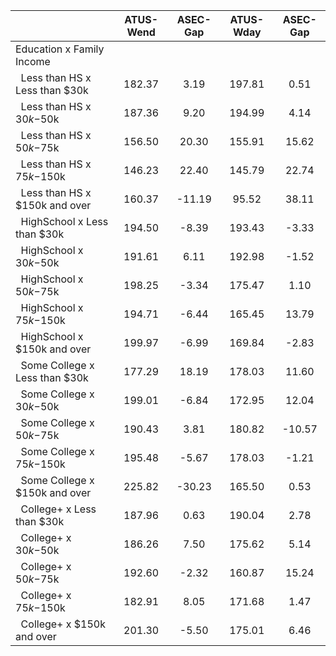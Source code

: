 
|                      |    ATUS-Wend |     ASEC-Gap |    ATUS-Wday |     ASEC-Gap |
| -------------------- | :----------: | :----------: | :----------: | :----------: |
| Education x Family Income |              |              |              |              |
| &nbsp;&nbsp;Less than HS x Less than $30k |       182.37 |         3.19 |       197.81 |         0.51 |
| &nbsp;&nbsp;Less than HS x $30k-$50k |       187.36 |         9.20 |       194.99 |         4.14 |
| &nbsp;&nbsp;Less than HS x $50k-$75k |       156.50 |        20.30 |       155.91 |        15.62 |
| &nbsp;&nbsp;Less than HS x $75k-$150k |       146.23 |        22.40 |       145.79 |        22.74 |
| &nbsp;&nbsp;Less than HS x $150k and over |       160.37 |       -11.19 |        95.52 |        38.11 |
| &nbsp;&nbsp;HighSchool x Less than $30k |       194.50 |        -8.39 |       193.43 |        -3.33 |
| &nbsp;&nbsp;HighSchool x $30k-$50k |       191.61 |         6.11 |       192.98 |        -1.52 |
| &nbsp;&nbsp;HighSchool x $50k-$75k |       198.25 |        -3.34 |       175.47 |         1.10 |
| &nbsp;&nbsp;HighSchool x $75k-$150k |       194.71 |        -6.44 |       165.45 |        13.79 |
| &nbsp;&nbsp;HighSchool x $150k and over |       199.97 |        -6.99 |       169.84 |        -2.83 |
| &nbsp;&nbsp;Some College x Less than $30k |       177.29 |        18.19 |       178.03 |        11.60 |
| &nbsp;&nbsp;Some College x $30k-$50k |       199.01 |        -6.84 |       172.95 |        12.04 |
| &nbsp;&nbsp;Some College x $50k-$75k |       190.43 |         3.81 |       180.82 |       -10.57 |
| &nbsp;&nbsp;Some College x $75k-$150k |       195.48 |        -5.67 |       178.03 |        -1.21 |
| &nbsp;&nbsp;Some College x $150k and over |       225.82 |       -30.23 |       165.50 |         0.53 |
| &nbsp;&nbsp;College+ x Less than $30k |       187.96 |         0.63 |       190.04 |         2.78 |
| &nbsp;&nbsp;College+ x $30k-$50k |       186.26 |         7.50 |       175.62 |         5.14 |
| &nbsp;&nbsp;College+ x $50k-$75k |       192.60 |        -2.32 |       160.87 |        15.24 |
| &nbsp;&nbsp;College+ x $75k-$150k |       182.91 |         8.05 |       171.68 |         1.47 |
| &nbsp;&nbsp;College+ x $150k and over |       201.30 |        -5.50 |       175.01 |         6.46 |

